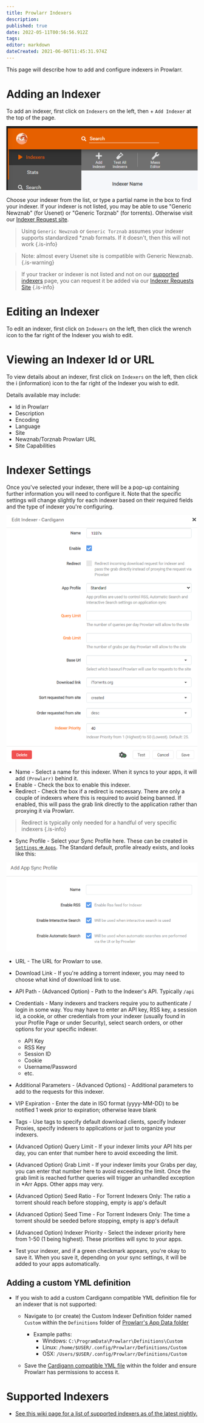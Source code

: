 ```yaml
---
title: Prowlarr Indexers
description: 
published: true
date: 2022-05-11T00:56:56.912Z
tags: 
editor: markdown
dateCreated: 2021-06-06T11:45:31.974Z
---
```


This page will describe how to add and configure indexers in Prowlarr.

# Adding an Indexer

To add an indexer, first click on `Indexers` on the left, then <kb>+</kb> `Add Indexer` at the top of the page.

![ind_1_addindexer.png](/assets/prowlarr/ind_1_addindexer.png)

Choose your indexer from the list, or type a partial name in the box to find your indexer. If your indexer is not listed, you may be able to use "Generic Newznab" (for Usenet) or "Generic Torznab" (for torrents). Otherwise visit our [Indexer Request site](https://requests.prowlarr.com/).

> Using `Generic Newznab` or `Generic Torznab` assumes your indexer supports standardized *znab formats. If it doesn't, then this will not work
{.is-info}

> Note: almost every Usenet site is compatible with Generic Newznab.
{.is-warning}

> If your tracker or indexer is not listed and not on our [supported indexers](/prowlarr/supported-indexers) page, you can request it be added via our [Indexer Requests Site](https://requests.prowlarr.com)
{.is-info}

# Editing an Indexer

To edit an indexer, first click on `Indexers` on the left, then click the wrench icon to the far right of the Indexer you wish to edit.

# Viewing an Indexer Id or URL

To view details about an indexer, first click on `Indexers` on the left, then click the i (information) icon to the far right of the Indexer you wish to edit.

Details available may include:

- Id in Prowlarr
- Description
- Encoding
- Language
- Site
- Newznab/Torznab Prowlarr URL
- Site Capabilities

# Indexer Settings

Once you've selected your indexer, there will be a pop-up containing further information you will need to configure it. Note that the specific settings will change slightly for each indexer based on their required fields and the type of indexer you're configuring.

![ind_3_indexer2.png](/assets/prowlarr/ind_3_indexer2.png)

- Name - Select a name for this indexer. When it syncs to your apps, it will add `(Prowlarr)` behind it.
- Enable - Check the box to enable this indexer.
- Redirect - Check the box if a redirect is necessary. There are only a couple of indexers where this is required to avoid being banned. If enabled, this will pass the grab link directly to the application rather than proxying it via Prowlarr.

> Redirect is typically only needed for a handful of very specific indexers
{.is-info}

- Sync Profile - Select your Sync Profile here. These can be created in [`Settings` => `Apps`](/prowlarr/settings#applications). The Standard default, profile already exists, and looks like this:

![ind_3_settingsapps.png](/assets/prowlarr/ind_3_settingsapps.png)

- URL - The URL for Prowlarr to use.
- Download Link - If you're adding a torrent indexer, you may need to choose what kind of download link to use.
- API Path - (Advanced Option) - Path to the Indexer's API. Typically `/api`
- Credentials - Many indexers and trackers require you to authenticate / login in some way. You may have to enter an API key, RSS key, a session id, a cookie, or other credentials from your indexer (usually found in your Profile Page or under Security), select search orders, or other options for your specific indexer.
  - API Key
  - RSS Key
  - Session ID
  - Cookie
  - Username/Password
  - etc.
- Additional Parameters - (Advanced Options) - Additional parameters to add to the requests for this indexer.
- VIP Expiration - Enter the date in ISO format (yyyy-MM-DD) to be notified 1 week prior to expiration; otherwise leave blank
- Tags - Use tags to specify default download clients, specify Indexer Proxies, specify indexers to applications or just to organize your indexers.
- (Advanced Option) Query Limit - If your indexer limits your API hits per day, you can enter that number here to avoid exceeding the limit.
- (Advanced Option) Grab Limit - If your indexer limits your Grabs per day, you can enter that number here to avoid exceeding the limit. Once the grab limit is reached further queries will trigger an unhandled exception in \*Arr Apps. Other apps may very.
- (Advanced Option) Seed Ratio - For Torrent Indexers Only: The ratio a torrent should reach before stopping, empty is app's default
- (Advanced Option) Seed Time - For Torrent Indexers Only: The time a torrent should be seeded before stopping, empty is app's default
- (Advanced Option) Indexer Priority - Select the indexer priority here from 1-50 (1 being highest). These priorities will sync to your apps.

- Test your indexer, and if a green checkmark appears, you're okay to save it. When you save it, depending on your sync settings, it will be added to your apps automatically.

## Adding a custom YML definition

- If you wish to add a custom Cardigann compatible YML definition file for an indexer that is not supported:
  - Navigate to (or create) the Custom Indexer Definition folder named `Custom` within the `Definitions` folder of [Prowlarr's App Data folder](/prowlarr/appdata-directory)
    - Example paths:
      - Windows: `C:\ProgramData\Prowlarr\Definitions\Custom`
      - Linux: `/home/$USER/.config/Prowlarr/Definitions/Custom`
      - OSX: `/Users/$USER/.config/Prowlarr/Definitions/Custom`

  - Save the [Cardigann compatible YML file](/prowlarr/cardigann-yml-definition) within the folder and ensure Prowlarr has permissions to access it.

# Supported Indexers

- [See this wiki page for a list of supported indexers as of the latest nightly.](/prowlarr/supported-indexers/)
